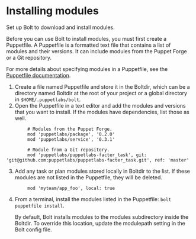 # Installing modules

Set up Bolt to download and install modules.

Before you can use Bolt to install modules, you must first create a Puppetfile. A Puppetfile is a formatted text file that contains a list of modules and their versions. It can include modules from the Puppet Forge or a Git repository.

For more details about specifying modules in a Puppetfile, see the [Puppetfile documentation](https://puppet.com/docs/pe/2018.1/puppetfile.html).


1.   Create a file named Puppetfile and store it in the Boltdir, which can be a directory named Boltdir at the root of your project or a global directory in `$HOME/.puppetlabs/bolt`.
2.   Open the Puppetfile in a text editor and add the modules and versions that you want to install. If the modules have dependencies, list those as well.
```
        # Modules from the Puppet Forge.
        mod 'puppetlabs/package', '0.2.0'
        mod 'puppetlabs/service', '0.3.1'

        # Module from a Git repository.
        mod 'puppetlabs/puppetlabs-facter_task', git: 'git@github.com:puppetlabs/puppetlabs-facter_task.git', ref: 'master'
```
3.   Add any task or plan modules stored locally in Boltdir to the list. If these modules are not listed in the Puppetfile, they will be deleted.

```
        mod 'myteam/app_foo', local: true
```

4.   From a terminal, install the modules listed in the Puppetfile: `bolt puppetfile install`.

        By default, Bolt installs modules to the modules subdirectory inside the Boltdir. To override this location, update the modulepath setting in the Bolt config file.
